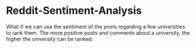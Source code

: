 # Reddit-Sentiment-Analysis

What if we can use the sentiment of the posts regarding a few universities to rank them. The more positive posts and comments about a university, the higher the university can be ranked.

